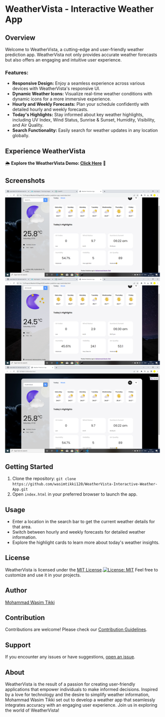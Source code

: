# WeatherVista - Interactive Weather App

## Overview

Welcome to WeatherVista, a cutting-edge and user-friendly weather prediction app. WeatherVista not only provides accurate weather forecasts but also offers an engaging and intuitive user experience.

### Features:

- **Responsive Design:** Enjoy a seamless experience across various devices with WeatherVista's responsive UI.
- **Dynamic Weather Icons:** Visualize real-time weather conditions with dynamic icons for a more immersive experience.
- **Hourly and Weekly Forecasts:** Plan your schedule confidently with detailed hourly and weekly forecasts.
- **Today's Highlights:** Stay informed about key weather highlights, including UV Index, Wind Status, Sunrise & Sunset, Humidity, Visibility, and Air Quality.
- **Search Functionality:** Easily search for weather updates in any location globally.

## Experience WeatherVista

🌦️ **Explore the WeatherVista Demo: [Click Here](https://wasimtikki120.github.io/WeatherVista-Interactive-Weather-App/)** 🌈

## Screenshots

![WeatherVista Screenshot 1](images/WeatherVista%20-%20Interactive%20Weather%20App%201.png)
![WeatherVista Screenshot 2](images/WeatherVista%20-%20Interactive%20Weather%20App%202.png)
![WeatherVista Screenshot 3](images/WeatherVista%20-%20Interactive%20Weather%20App%203.png)

## Getting Started

1. Clone the repository: `git clone https://github.com/wasimtikki120/WeatherVista-Interactive-Weather-App.git`
2. Open `index.html` in your preferred browser to launch the app.

## Usage

- Enter a location in the search bar to get the current weather details for that area.
- Switch between hourly and weekly forecasts for detailed weather information.
- Explore the highlight cards to learn more about today's weather insights.


## License

WeatherVista is licensed under the [MIT License](LICENSE.md).[![License: MIT](https://img.shields.io/badge/License-MIT-yellow.svg)](https://opensource.org/licenses/MIT)
Feel free to customize and use it in your projects. 


## Author

[Mohammad Wasim Tikki](https://github.com/wasimtikki120)

## Contribution

Contributions are welcome! Please check our [Contribution Guidelines](CONTRIBUTING.md).

## Support

If you encounter any issues or have suggestions, [open an issue](https://github.com/wasimtikki120/WeatherVista-Interactive-Weather-App/issues).

## About

WeatherVista is the result of a passion for creating user-friendly applications that empower individuals to make informed decisions. Inspired by a love for technology and the desire to simplify weather information, Mohammad Wasim Tikki set out to develop a weather app that seamlessly integrates accuracy with an engaging user experience. Join us in exploring the world of WeatherVista!
